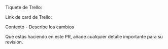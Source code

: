 Tiquete de Trello:

Link de card de Trello:

Contexto - Describe los cambios

Qué estás haciendo en este PR, añade cualquier detalle importante para su revisión.
